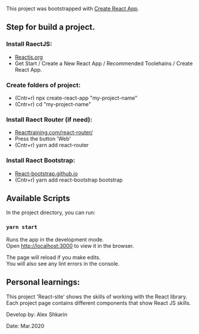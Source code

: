 This project was bootstrapped with [Create React App](https://github.com/facebook/create-react-app).

## Step for build a project.<br />
### Install RaectJS:
 - [Reactjs.org](https://Reactjs.org)
  - Get Start / Create a New React App / Recommended Toolehains / Create React App. <br />

### Create folders of project:
- (Cntr+r) npx create-react-app "my-project-name"
- (Cntr+r) cd "my-project-name" <br />

### Install Raect Router (if need):
 - [Reacttraining.com/react-router/](https://Reacttraining.com/React-router/) 
 - Press the button 'Web'
 - (Cntr+r) yarn add react-router <br />

### Install Raect Bootstrap:
 - [React-bootstrap.github.io](https://react-bootstrap.github.io) 
 - (Cntr+r) yarn add react-bootstrap bootstrap <br />


## Available Scripts

In the project directory, you can run:

### `yarn start`

Runs the app in the development mode.<br />
Open [http://localhost:3000](http://localhost:3000) to view it in the browser.

The page will reload if you make edits.<br />
You will also see any lint errors in the console.

## Personal learnings:

This project 'React-site' shows the skills of working with the React library.
Each project page contains different components that show React JS skills.

Develop by: Alex Shkarin

Date: Mar.2020
